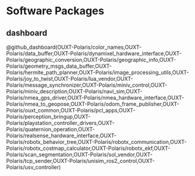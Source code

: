 # Software Packages

## dashboard

@github_dashboard(OUXT-Polaris/color_names,OUXT-Polaris/data_buffer,OUXT-Polaris/dynamixel_hardware_interface,OUXT-Polaris/geographic_conversion,OUXT-Polaris/geographic_info,OUXT-Polaris/geometry_msgs_data_buffer,OUXT-Polaris/hermite_path_planner,OUXT-Polaris/image_processing_utils,OUXT-Polaris/joy_to_twist,OUXT-Polaris/lua_vendor,OUXT-Polaris/message_synchronizer,OUXT-Polaris/miniv_control,OUXT-Polaris/miniv_description,OUXT-Polaris/navi_sim,OUXT-Polaris/nmea_gps_driver,OUXT-Polaris/nmea_hardware_interface,OUXT-Polaris/nmea_to_geopose,OUXT-Polaris/odom_frame_publisher,OUXT-Polaris/ouxt_common,OUXT-Polaris/pcl_apps,OUXT-Polaris/perception_bringup,OUXT-Polaris/playstation_controller_drivers,OUXT-Polaris/quaternion_operation,OUXT-Polaris/realsense_hardware_interface,OUXT-Polaris/robotx_behavior_tree,OUXT-Polaris/robotx_communication,OUXT-Polaris/robotx_costmap_calculator,OUXT-Polaris/robotx_ekf,OUXT-Polaris/scan_segmentation,OUXT-Polaris/sol_vendor,OUXT-Polaris/tcp_sender,OUXT-Polaris/unisim_ros2_control,OUXT-Polaris/usv_controller)
